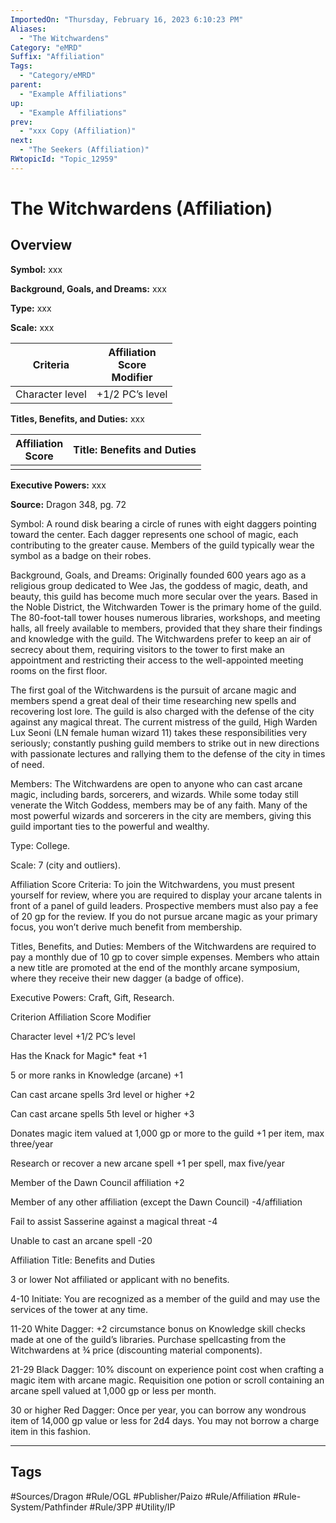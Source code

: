 ```yaml
---
ImportedOn: "Thursday, February 16, 2023 6:10:23 PM"
Aliases:
  - "The Witchwardens"
Category: "eMRD"
Suffix: "Affiliation"
Tags:
  - "Category/eMRD"
parent:
  - "Example Affiliations"
up:
  - "Example Affiliations"
prev:
  - "xxx Copy (Affiliation)"
next:
  - "The Seekers (Affiliation)"
RWtopicId: "Topic_12959"
---
```

# The Witchwardens (Affiliation)
## Overview
**Symbol:**  xxx

**Background, Goals, and Dreams:**  xxx

**Type:**  xxx

**Scale:** xxx


| **Criteria** | **Affiliation** <br>**Score** <br>**Modifier** |
|---|---|
| Character level | +1/2 PC’s level |

**Titles, Benefits, and Duties:** xxx


| **Affiliation**<br>**Score** | **Title: Benefits and Duties** |
|---|---|
| |  |

**Executive Powers:** xxx

**Source:** Dragon 348, pg. 72

Symbol: A round disk bearing a circle of runes with eight daggers pointing toward the center. Each dagger represents one school of magic, each contributing to the greater cause. Members of the guild typically wear the symbol as a badge on their robes.

Background, Goals, and Dreams: Originally founded 600 years ago as a religious group dedicated to Wee Jas, the goddess of magic, death, and beauty, this guild has become much more secular over the years. Based in the Noble District, the Witchwarden Tower is the primary home of the guild. The 80-foot-tall tower houses numerous libraries, workshops, and meeting halls, all freely available to members, provided that they share their findings and knowledge with the guild. The Witchwardens prefer to keep an air of secrecy about them, requiring visitors to the tower to first make an appointment and restricting their access to the well-appointed meeting rooms on the first floor.

The first goal of the Witchwardens is the pursuit of arcane magic and members spend a great deal of their time researching new spells and recovering lost lore. The guild is also charged with the defense of the city against any magical threat. The current mistress of the guild, High Warden Lux Seoni (LN female human wizard 11) takes these responsibilities very seriously; constantly pushing guild members to strike out in new directions with passionate lectures and rallying them to the defense of the city in times of need.

Members: The Witchwardens are open to anyone who can cast arcane magic, including bards, sorcerers, and wizards. While some today still venerate the Witch Goddess, members may be of any faith. Many of the most powerful wizards and sorcerers in the city are members, giving this guild important ties to the powerful and wealthy.

Type: College.

Scale: 7 (city and outliers).

Affiliation Score Criteria: To join the Witchwardens, you must present yourself for review, where you are required to display your arcane talents in front of a panel of guild leaders. Prospective members must also pay a fee of 20 gp for the review. If you do not pursue arcane magic as your primary focus, you won’t derive much benefit from membership.

Titles, Benefits, and Duties: Members of the Witchwardens are required to pay a monthly due of 10 gp to cover simple expenses. Members who attain a new title are promoted at the end of the monthly arcane symposium, where they receive their new dagger (a badge of office).

Executive Powers: Craft, Gift, Research.

Criterion	Affiliation Score Modifier

Character level	+1/2 PC’s level

Has the Knack for Magic\* feat +1

5 or more ranks in Knowledge (arcane) +1

Can cast arcane spells 3rd level or higher +2

Can cast arcane spells 5th level or higher +3

Donates magic item valued at 1,000 gp or more to the guild +1 per item, max three/year

Research or recover a new arcane spell +1 per spell, max five/year

Member of the Dawn Council affiliation +2

Member of any other affiliation (except the Dawn Council) -4/affiliation

Fail to assist Sasserine against a magical threat -4

Unable to cast an arcane spell -20

Affiliation	Title: Benefits and Duties

3 or lower Not affiliated or applicant with no benefits.

4-10 Initiate: You are recognized as a member of the guild and may use the services of the tower at any time.

11-20 White Dagger: +2 circumstance bonus on Knowledge skill checks made at one of the guild’s libraries. Purchase spellcasting from the Witchwardens at ¾ price (discounting material components).

21-29 Black Dagger: 10% discount on experience point cost when crafting a magic item with arcane magic. Requisition one potion or scroll containing an arcane spell valued at 1,000 gp or less per month.

30 or higher Red Dagger: Once per year, you can borrow any wondrous item of 14,000 gp value or less for 2d4 days. You may not borrow a charge item in this fashion.


---
## Tags
#Sources/Dragon #Rule/OGL #Publisher/Paizo #Rule/Affiliation #Rule-System/Pathfinder #Rule/3PP #Utility/IP

